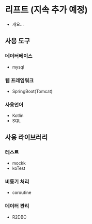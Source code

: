 # 리프트 (지속 추가 예정)

- 개요...
## 사용 도구


### 데이터베이스

- mysql

### 웹 프레임워크

- SpringBoot(Tomcat)

### 사용언어

- Kotlin
- SQL

## 사용 라이브러리


### 테스트

- mockk
- koTest

### 비동기 처리

- coroutine

### 데이터 관리

- R2DBC
